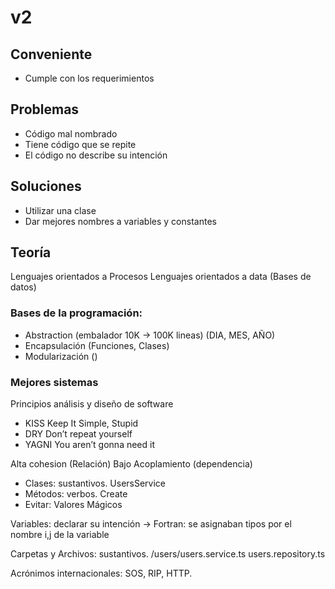 # v2

## Conveniente

-   Cumple con los requerimientos

## Problemas

-   Código mal nombrado
-   Tiene código que se repite
-   El código no describe su intención

## Soluciones

-   Utilizar una clase
-   Dar mejores nombres a variables y constantes

## Teoría

Lenguajes orientados a Procesos
Lenguajes orientados a data (Bases de datos)

### Bases de la programación:

-   Abstraction (embalador 10K -> 100K lineas) (DIA, MES, AÑO)
-   Encapsulación (Funciones, Clases)
-   Modularización ()

### Mejores sistemas

Principios análisis y diseño de software

-   KISS Keep It Simple, Stupid
-   DRY Don’t repeat yourself
-   YAGNI You aren’t gonna need it

Alta cohesion (Relación)
Bajo Acoplamiento (dependencia)

-   Clases: sustantivos. UsersService
-   Métodos: verbos. Create
-   Evitar: Valores Mágicos

Variables: declarar su intención -> Fortran: se asignaban tipos por el nombre i,j de la variable

Carpetas y Archivos: sustantivos. /users/users.service.ts users.repository.ts

Acrónimos internacionales: SOS, RIP, HTTP.
